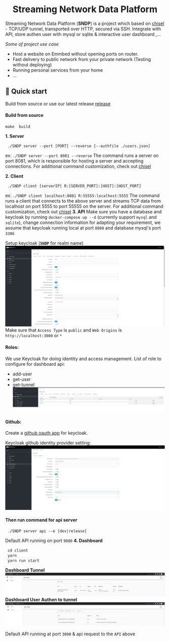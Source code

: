 <h1 align="center">
  Streaming Network Data Platform
</h1>

Streaming Network Data Platform (**SNDP**) is a project which based on [chisel](https://github.com/jpillora/chisel) - TCP/UDP tunnel, transported over HTTP, secured via SSH. Integrate with API, store authen user with mysql or sqlite & interactive user dashboard ,...  

*Some of project use case*
- Host a website on Emmbed without opening ports on router.
- Fast delivery to public network from your private network (Testing without deploying)
- Running personal services from your home
- ...

## 🚀 Quick start
Build from source or use our latest release [release](https://github.com/lthnh15032001/SNDP/releases/tag/)

#### Build from source
```
make  build
```

**1.  Server**
   ```
    ./SNDP server --port [PORT] --reverse [--authfile ./users.json]
   ```
  ex: `./SNDP server --port 8081 --reverse`
The command runs a server on port 8081, which is responsible for hosting a server and accepting connections. For additional command customization, check out [chisel](https://github.com/jpillora/chisel)

**2. Client**
   ```
    ./SNDP client [serverIP] R:[SERVER_PORT]:[HOST]:[HOST_PORT]
   ```
  ex: `./SNDP client localhost:8081 R:55555:localhost:5555`
The command runs a client that connects to the above server and streams TCP data from localhost on port 5555 to port 55555 on the server.  For additional command customization, check out [chisel](https://github.com/jpillora/chisel)
**3. API**
   Make sure you have a database and keycloak by running `docker-compose up --d` (currently support `mysql` and `sqlite`), change connection information for adapting your requirement, we assume that keycloak running local at port `8080` and database mysql's port `3306` 

Setup keycloak (**`SNDP`** for realm name)
![Alt text](./assets/SNDP_Realm.png)
Make sure that `Access Type` is `public` and `Web Origins` is `http://localhost:3000` or `*`
#### Roles:
We use Keycloak for doing identity and access management.
List of role to configure for dashboard api:
- add-user
- get-user 
- get-tunnel
![Alt text](./assets/SNDP_Keycloak.png)
#### Github:
Create a [github oauth app](https://github.com/settings/developers) for keycloak.

Keycloak github identity provider setting:
![Alt text](./assets/SNDP_githuboauth.png)

#### Then run command for api server

   ```
    ./SNDP server api --e [dev|release]
   ```
   Default API running on port `9080`
**4. Dashboard**
   ```
    cd client
    yarn
    yarn run start
   ```
   **Dashboard Tunnel**
   ![Alt text](./assets/SNDP_Tunnel.png)
   **Dashboard User Authen to tunnel**
   ![Alt text](./assets/SNDP_User.png)

   Default API running at port `3000` & api request to the `API` above

